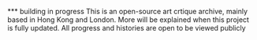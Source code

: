 *** building in progress
This is an open-source art crtique archive, mainly based in Hong Kong and London. More will be explained when this project is fully updated. All progress and histories are open to be viewed publicly
